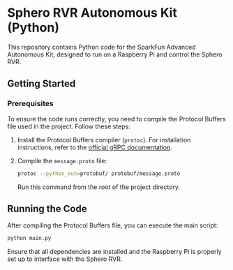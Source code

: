 # Sphero RVR Autonomous Kit (Python)

This repository contains Python code for the SparkFun Advanced Autonomous Kit, designed to run on a Raspberry Pi and control the Sphero RVR.

## Getting Started

### Prerequisites
To ensure the code runs correctly, you need to compile the Protocol Buffers file used in the project. Follow these steps:

1. Install the Protocol Buffers compiler (`protoc`). For installation instructions, refer to the [official gRPC documentation](https://grpc.io/docs/protoc-installation/).

2. Compile the `message.proto` file:
   ```bash
   protoc --python_out=protobuf/ protobuf/message.proto
   ```
    Run this command from the root of the project directory.

## Running the Code

After compiling the Protocol Buffers file, you can execute the main script:

```bash
python main.py
```

Ensure that all dependencies are installed and the Raspberry Pi is properly set up to interface with the Sphero RVR.
